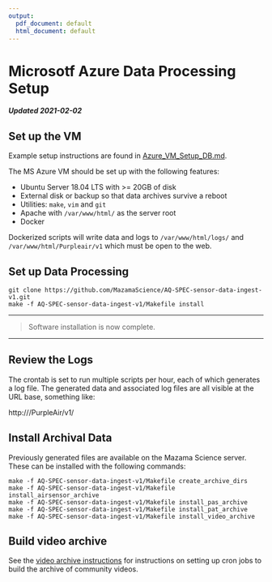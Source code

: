 ```yaml
---
output:
  pdf_document: default
  html_document: default
---
```

# Microsotf Azure Data Processing Setup

**_Updated 2021-02-02_**

## Set up the VM

Example setup instructions are found in [Azure_VM_Setup_DB.md](Azure_VM_Setup_DP.md).

The MS Azure VM should be set up with the following features:

* Ubuntu Server 18.04 LTS with >= 20GB of disk
* External disk or backup so that data archives survive a reboot
* Utilities: `make`, `vim` and `git`
* Apache with `/var/www/html/` as the server root
* Docker

Dockerized scripts will write data and logs to `/var/www/html/logs/` and
`/var/www/html/Purpleair/v1` which must be open to the web.

## Set up Data Processing

```
git clone https://github.com/MazamaScience/AQ-SPEC-sensor-data-ingest-v1.git
make -f AQ-SPEC-sensor-data-ingest-v1/Makefile install
```

----
> Software installation is now complete. 
----

## Review the Logs

The crontab is set to run multiple scripts per hour, each of which generates
a log file. The generated data and associated log files are all visible at the 
URL base, something like:

http://<ip-address>/PurpleAir/v1/

## Install Archival Data

Previously generated files are available on the Mazama Science server. These
can be installed with the following commands:

```
make -f AQ-SPEC-sensor-data-ingest-v1/Makefile create_archive_dirs
make -f AQ-SPEC-sensor-data-ingest-v1/Makefile install_airsensor_archive
make -f AQ-SPEC-sensor-data-ingest-v1/Makefile install_pas_archive
make -f AQ-SPEC-sensor-data-ingest-v1/Makefile install_pat_archive
make -f AQ-SPEC-sensor-data-ingest-v1/Makefile install_video_archive
```

## Build video archive

See the [video archive instructions](./Video_Archive.md) for instructions on
setting up cron jobs to build the archive of community videos.

